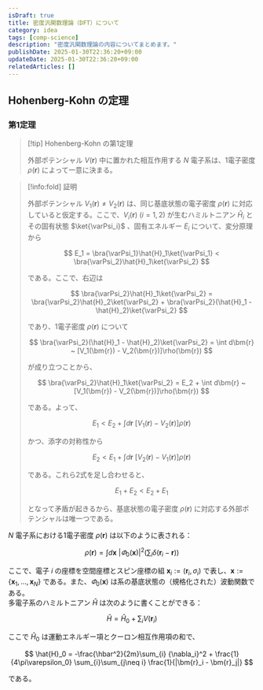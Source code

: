 ```yaml
---
isDraft: true
title: 密度汎関数理論（DFT）について
category: idea
tags: [comp-science]
description: "密度汎関数理論の内容についてまとめます。"
publishDate: 2025-01-30T22:36:20+09:00
updateDate: 2025-01-30T22:36:20+09:00
relatedArticles: []
---
```


## Hohenberg-Kohn の定理

### 第1定理

> [!tip] Hohenberg-Kohn の第1定理
>
> 外部ポテンシャル $V(\bm{r})$ 中に置かれた相互作用する $N$ 電子系は、1電子密度 $\rho(\bm{r})$ によって一意に決まる。

> [!info:fold] 証明
>
> 外部ポテンシャル $V_1(\bm{r}) \neq V_2(\bm{r})$ は、同じ基底状態の電子密度 $\rho(\bm{r})$ に対応していると仮定する。ここで、$V_i(\bm{r}) ~ (i=1,2)$ が生むハミルトニアン $\hat{H}_i$ とその固有状態 $\ket{\varPsi_i}$ 、固有エネルギー $E_i$ について、変分原理から
>
> $$
> E_1 = \bra{\varPsi_1}\hat{H}_1\ket{\varPsi_1} < \bra{\varPsi_2}\hat{H}_1\ket{\varPsi_2}
> $$
>
> である。ここで、右辺は
>
> $$
> \bra{\varPsi_2}\hat{H}_1\ket{\varPsi_2} = \bra{\varPsi_2}\hat{H}_2\ket{\varPsi_2} + \bra{\varPsi_2}(\hat{H}_1 - \hat{H}_2)\ket{\varPsi_2}
> $$
>
> であり、1電子密度 $\rho(\bm{r})$ について
>
> $$
> \bra{\varPsi_2}(\hat{H}_1 - \hat{H}_2)\ket{\varPsi_2} = \int d\bm{r} ~ [V_1(\bm{r}) - V_2(\bm{r})]\rho(\bm{r})
> $$
>
> が成り立つことから、
>
> $$
> \bra{\varPsi_2}\hat{H}_1\ket{\varPsi_2} = E_2 + \int d\bm{r} ~ [V_1(\bm{r}) - V_2(\bm{r})]\rho(\bm{r})
> $$
>
> である。よって、
>
> $$
> E_1 < E_2 + \int d\bm{r} ~ [V_1(\bm{r}) - V_2(\bm{r})]\rho(\bm{r})
> $$
>
> かつ、添字の対称性から
>
> $$
> E_2 < E_1 + \int d\bm{r} ~ [V_2(\bm{r}) - V_1(\bm{r})]\rho(\bm{r})
> $$
>
> である。これら2式を足し合わせると、
>
> $$
> E_1 + E_2 < E_2 + E_1
> $$
>
> となって矛盾が起きるから、基底状態の電子密度 $\rho(\bm{r})$ に対応する外部ポテンシャルは唯一つである。

$N$ 電子系における1電子密度 $\rho(\bm{r})$ は以下のように表される：

$$
\rho(\bm{r}) = \int d\bm{x}~|\varPhi_0(\bm{x})|^2 \left( \sum_{i} \delta(\bm{r}_i - \bm{r}) \right)
$$

ここで、電子 $i$ の座標を空間座標とスピン座標の組 $\bm{x}_i := (\bm{r}_i, \sigma_i)$ で表し、$\bm{x} := \{\bm{x}_1,\ldots,\bm{x}_N\}$ である。また、$\varPhi_0(\bm{x})$ は系の基底状態の（規格化された）波動関数である。
\
多電子系のハミルトニアン $\hat{H}$ は次のように書くことができる：

$$
\hat{H} = \hat{H}_0 + \sum_{i} V(\bm{r}_i)
$$

ここで $\hat{H}_0$ は運動エネルギー項とクーロン相互作用項の和で、

$$
\hat{H}_0 = -\frac{\hbar^2}{2m}\sum_{i} {\nabla_i}^2 + \frac{1}{4\pi\varepsilon_0} \sum_{i}\sum_{j\neq i} \frac{1}{|\bm{r}_i - \bm{r}_j|}
$$

である。
